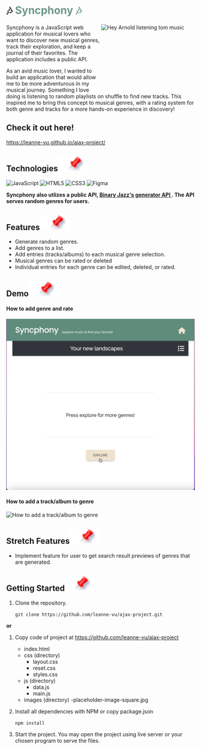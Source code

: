 # :notes: <span style="color:#6d9886">Syncphony :notes:
<img src="https://steamuserimages-a.akamaihd.net/ugc/842590314215035475/461EA53D9D9780F26DF516AD069AFCFC26DAB058/?imw=5000&imh=5000&ima=fit&impolicy=Letterbox&imcolor=%23000000&letterbox=false" align="right"
     alt="Hey Arnold listening tom music" width="250" height="178">


Syncphony is a JavaScript web application for musical lovers who want to discover new musical genres, track their exploration, and keep a journal of their favorites. The application includes a public API.

As an avid music lover, I wanted to build an application that would allow me to be more adventurous in my musical journey. Something I love doing is listening to random playlists on shuffle to find new tracks. This inspired me to bring this concept to musical genres, with a rating system for both genre and tracks for a more hands-on experience in discovery!

## Check it out here!
https://leanne-vu.github.io/ajax-project/

## Technologies[![](https://raw.githubusercontent.com/aregtech/areg-sdk/master/docs/img/pin.svg)](#pin)
![JavaScript](https://img.shields.io/badge/javascript-%23323330.svg?style=for-the-badge&logo=javascript&logoColor=%23F7DF1E)
![HTML5](https://img.shields.io/badge/html5-%23E34F26.svg?style=for-the-badge&logo=html5&logoColor=white)
![CSS3](https://img.shields.io/badge/css3-%231572B6.svg?style=for-the-badge&logo=css3&logoColor=white)
![Figma](https://img.shields.io/badge/figma-%23F24E1E.svg?style=for-the-badge&logo=figma&logoColor=white)

**Syncphony also utlizes a public API, [Binary Jazz's generator API ](https://binaryjazz.us/genrenator-api/). The API serves random genres for users.**

## Features[![](https://raw.githubusercontent.com/aregtech/areg-sdk/master/docs/img/pin.svg)](#pin)
* Generate  random genres.
* Add genres to a list.
* Add entries (tracks/albums) to each musical genre selection.
* Musical genres can be rated or deleted
* Individual entries for each genre can be edited, deleted, or rated.

## Demo[![](https://raw.githubusercontent.com/aregtech/areg-sdk/master/docs/img/pin.svg)](#pin)
#### How to add genre and rate
![ How to add genre and rate ](/gifs/first.gif)
#### How to add a track/album to  genre
![ How to add a track/album to genre ](/gifs/path.gif)

## Stretch Features[![](https://raw.githubusercontent.com/aregtech/areg-sdk/master/docs/img/pin.svg)](#pin)
* Implement feature for user to get  search result previews of genres that are generated.

## Getting Started[![](https://raw.githubusercontent.com/aregtech/areg-sdk/master/docs/img/pin.svg)](#pin)

1. Clone the repository.

    ```shell
    git clone https://github.com/leanne-vu/ajax-project.git
    ```
 **or**

1. Copy code of project at
 https://github.com/leanne-vu/ajax-project

   - index.html
    - css (directory)
        - layout.css
        - reset.css
        - styles.css
    - js (directory)
        - data.js
        - main.js
    - images (directory)
        -placeholder-image-square.jpg

2. Install all dependencies with NPM or copy package.json

    ```shell
    npm install
    ```

3. Start the project. You may open the project using live server or your chosen program to serve the files.
